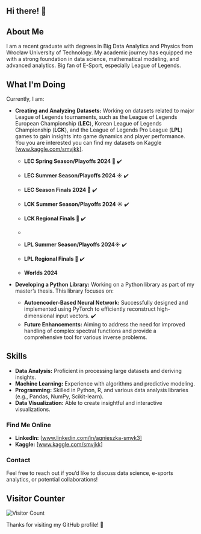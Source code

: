 ## Hi there! 👋

## About Me

I am a recent graduate with degrees in Big Data Analytics and Physics from Wrocław University of Technology. My academic journey has equipped me with a strong foundation in data science, mathematical modeling, and advanced analytics. Big fan of E-Sport, especially League of Legends.

## What I'm Doing

Currently, I am:

- **Creating and Analyzing Datasets:** Working on datasets related to major League of Legends tournaments, such as the League of Legends European Championship (**LEC**), Korean League of Legends Championship (**LCK**), and the League of Legends Pro League (**LPL**) games to gain insights into game dynamics and player performance. You you are interested you can find my datasets on Kaggle [www.kaggle.com/smvjkk].
  - **LEC Spring Season/Playoffs 2024 🌸** ✔️
  - **LEC Summer Season/Playoffs 2024 ☀️** ✔️
  - **LEC Season Finals 2024 👑** ✔️
 
  - **LCK Summer Season/Playoffs 2024 ☀️** ✔️
  - **LCK Regional Finals 👑** ✔️
  - 
  - **LPL Summer Season/Playoffs 2024☀️** ✔️
  - **LPL Regional Finals 👑** ✔️
 
  - **Worlds 2024**
    
- **Developing a Python Library:** Working on a Python library as part of my master’s thesis. This library focuses on:
  - **Autoencoder-Based Neural Network:** Successfully designed and implemented using PyTorch to efficiently reconstruct high-dimensional input vectors. ✔️
  - **Future Enhancements:** Aiming to address the need for improved handling of complex spectral functions and provide a comprehensive tool for various inverse problems.

## Skills

- **Data Analysis:** Proficient in processing large datasets and deriving insights.
- **Machine Learning:** Experience with algorithms and predictive modeling.
- **Programming:** Skilled in Python, R, and various data analysis libraries (e.g., Pandas, NumPy, Scikit-learn).
- **Data Visualization:** Able to create insightful and interactive visualizations.

### Find Me Online

- **LinkedIn:** [www.linkedin.com/in/agnieszka-smyk3]
- **Kaggle:** [www.kaggle.com/smvjkk]

### Contact

Feel free to reach out if you’d like to discuss data science, e-sports analytics, or potential collaborations!

## Visitor Counter
![Visitor Count](https://komarev.com/ghpvc/?username=smvjkk&color=brightgreen)
    
Thanks for visiting my GitHub profile! 🌟
